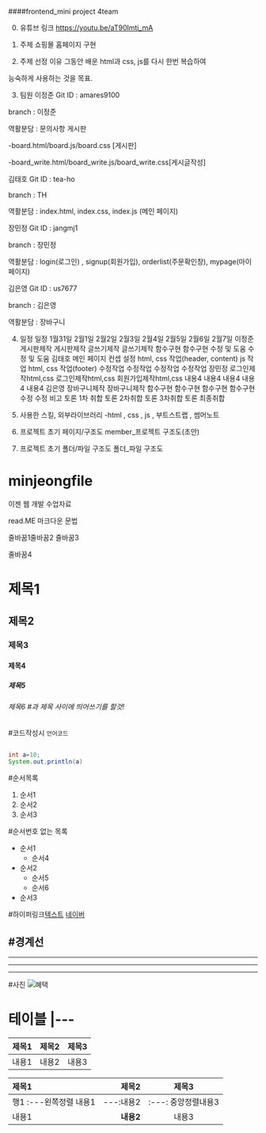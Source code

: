 ####frontend_mini project 4team

0. 유튜브 링크
https://youtu.be/aT90lmti_mA

1. 주제
쇼핑몰 홈페이지 구현

2. 주제 선정 이유
그동안 배운 html과 css, js를 다시 한번 복습하여

능숙하게 사용하는 것을 목표.

3. 팀원
이정준
Git ID : amares9100

branch : 이정준

역활분담 : 문의사항 게시판

-board.html/board.js/board.css [게시판]

-board_write.html/board_write.js/board_write.css[게시글작성]

김태호
Git ID : tea-ho

branch : TH

역활분담 : index.html, index.css, index.js (메인 페이지)

장민정
Git ID : jangmj1

branch : 장민정

역활분담 : login(로그인) , signup(회원가입), orderlist(주문확인창), mypage(마이페이지)

김은영
Git ID : us7677

branch : 김은영

역활분담 : 장바구니

4. 일정
일정	1월31일	2월1일	2월2일	2월3일	2월4일	2월5일	2월6일	2월7일
이정준	게시판제작	게시판제작	글쓰기제작	글쓰기제작	함수구현	함수구현	수정 및 도움	수정 및 도움
김태호	메인 페이지 컨셉 설정	html, css 작업(header, content)	js 작업	html, css 작업(footer)	수정작업	수정작업	수정작업	수정작업
장민정	로그인제작html,css	로그인제작html,css	회원가입제작html,css	내용4	내용4	내용4	내용4	내용4
김은영	장바구니제작	장바구니제작	함수구현	함수구현	함수구현	함수구현	수정	수정
비고	토론	1차 취합	토론	2차취합	토론	3차취합	토론	최종취합
5. 사용한 스킬, 외부라이브러리
-html , css , js , 부트스트랩 , 썸머노트

6. 프로젝트 초기 페이지/구조도
member_프로젝트 구조도(초안)

7. 프로젝트 초기 폴더/파일 구조도
폴더_파일 구조도

# minjeongfile
이젠 웹 개발 수업자료

read.ME 마크다운 문법

줄바꿈1줄바꿈2
줄바꿈3

줄바꿈4

# 제목1
## 제목2
### 제목3
#### 제목4
##### 제목5
###### 제목6 #과 제목 사이에 띄어쓰기를 할것!

#코드작성시 ```언어코드```
```java

int a=10;
System.out.println(a)

```


#순서목록
1. 순서1
2. 순서2
3. 순서3

#순서번호 없는 목록
- 순서1
  - 순서4
- 순서2
  - 순서5
  - 순서6
- 순서3


#하이퍼링크[텍스트](주소)
[네이버](https://www.naver.com/)

#경계선
---
----
-----
------

#사진
![혜택](https://user-images.githubusercontent.com/121651944/216248455-4e0bca68-167e-44a0-bf49-d7750e407c59.jpg)

# 테이블 |---
|제목1|제목2|제목3|
|---|---|---
|내용1|내용2|내용3|

|제목1|제목2|제목3|
|:---|---:|:---:
|행1 :---왼쪽정렬 내용1|---:내용2|:---: 중앙정렬내용3|
|내용1|**내용2**|내용3|




























